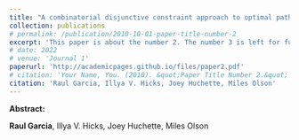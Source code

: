 ```yaml
---
title: "A combinatorial disjunctive constraint approach to optimal path planning"
collection: publications
# permalink: /publication/2010-10-01-paper-title-number-2
excerpt: 'This paper is about the number 2. The number 3 is left for future work.'
# date: 2022
# venue: 'Journal 1'
paperurl: 'http://academicpages.github.io/files/paper2.pdf'
# citation: 'Your Name, You. (2010). &quot;Paper Title Number 2.&quot; <i>Journal 1</i>. 1(2).'
citation: 'Raul Garcia, Illya V. Hicks, Joey Huchette, Miles Olson'
---
```

**Abstract:**

<!-- [Download paper here](http://academicpages.github.io/files/paper2.pdf) -->

<!-- Recommended citation: Your Name, You. (2010). "Paper Title Number 2." <i>Journal 1</i>. 1(2). -->
**Raul Garcia**, Illya V. Hicks, Joey Huchette, Miles Olson
